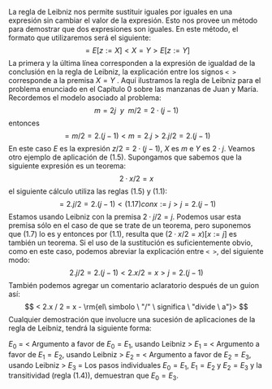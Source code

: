 La regla de Leibniz nos permite sustituir iguales por iguales en una expresión sin cambiar el valor de la expresión. Esto nos provee un método para demostrar que dos expresiones son iguales. En este método, el formato que utilizaremos será el siguiente:
$$ = E [z:= X] <X = Y> E[z := Y] $$
La primera y la última línea corresponden a la expresión de igualdad de la conclusión en la regla de Leibniz, la explicación entre los signos `< >` corresponde a la premisa $X = Y$ . Aquí ilustramos la regla de Leibniz para el problema enunciado en el Capítulo 0 sobre las manzanas de Juan y María. Recordemos el modelo asociado al problema:
$$m = 2j \ \ {y} \ \ m/2 = 2 · (j − 1)$$
entonces
$$ = m / 2 = 2 . (j - 1) < m = 2 . j > 2 . j / 2 = 2 . (j - 1) $$En este caso $E$ es la expresión $z/2 = 2 · (j − 1)$, $X$ es $m$ e $Y$ es $2 · j$. Veamos otro ejemplo de aplicación de (1.5). Supongamos que sabemos que la siguiente expresión es un teorema:
$$
2 · x/2 = x
$$
el siguiente cálculo utiliza las reglas (1.5) y (1.1):
$$
	= 2.j/ 2 = 2.(j-1) < (1.17) con x := j > j = 2.(j-1)
$$
Estamos usando Leibniz con la premisa $2 · j/2 = j$. Podemos usar esta premisa sólo en el caso de que se trate de un teorema, pero suponemos que (1.7) lo es y entonces por (1.1), resulta que $(2 · x/2 = x) [x := j]$ es también un teorema. Si el uso de la sustitución es suficientemente obvio, como en este caso, podemos abreviar la explicación entre `< >`, del siguiente modo:
$$
2.j/2 = 2.(j-1) <2.x /2 = x> j = 2 . (j-1)
$$
También podemos agregar un comentario aclaratorio después de un guion así:
$$
< 2.x / 2 = x - \rm{el\ simbolo \ "/" \ significa \ "divide \ a"}>
$$
Cualquier demostración que involucre una sucesión de aplicaciones de la regla de Leibniz, tendrá la siguiente forma:

$E_0$ = < Argumento a favor de $E_0 = E_1$, usando Leibniz >
$E_1$ = < Argumento a favor de $E_1 = E_2$, usando Leibniz >
$E_2$ = < Argumento a favor de $E_2 = E_3$, usando Leibniz >
$E_3$ = Los pasos individuales $E_0 = E_1$, $E_1 = E_2$ y $E_2 = E_3$ y la transitividad (regla (1.4)), demuestran que $E_0 = E_3$.
